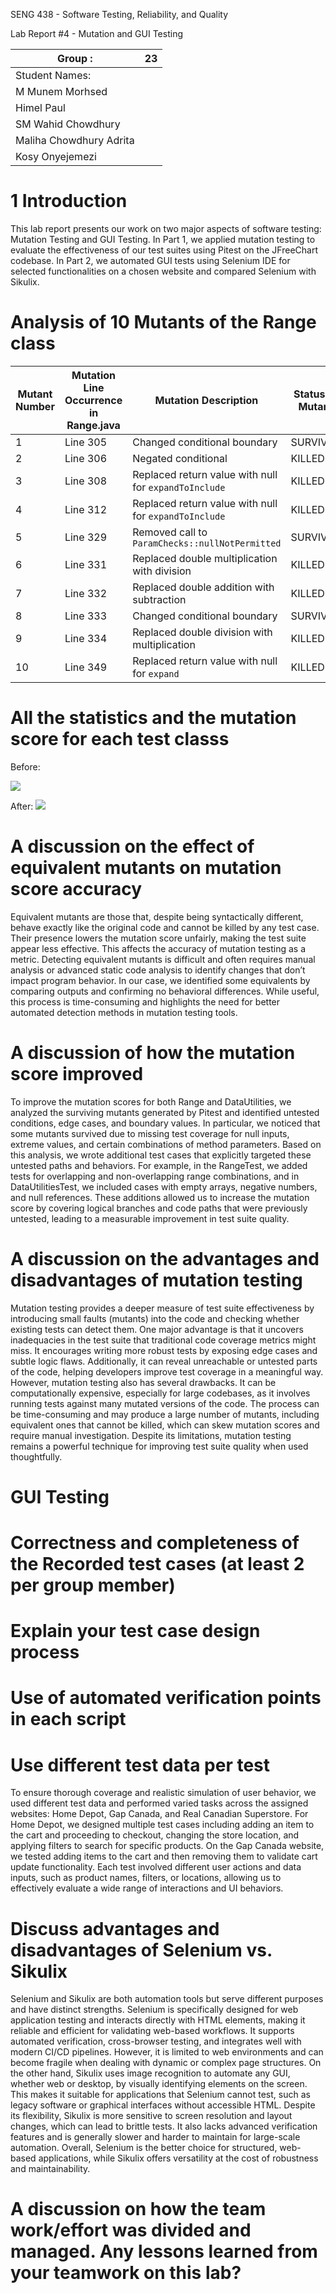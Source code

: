SENG 438 - Software Testing, Reliability, and Quality

Lab Report #4 - Mutation and GUI Testing

| Group :      |  23  |
| -------------- | --- |
| Student Names: |     |
| M Munem Morhsed |     |
| Himel Paul |     |
| SM Wahid Chowdhury |     |
| Maliha Chowdhury Adrita |     |
| Kosy Onyejemezi |     |

# 1 Introduction

This lab report presents our work on two major aspects of software testing: Mutation Testing and GUI Testing. In Part 1, we applied mutation testing to evaluate the effectiveness of our test suites using Pitest on the JFreeChart codebase. In Part 2, we automated GUI tests using Selenium IDE for selected functionalities on a chosen website and compared Selenium with Sikulix.

# Analysis of 10 Mutants of the Range class 

| Mutant Number | Mutation Line Occurrence in Range.java | Mutation Description                                     | Status of Mutant |
|---------------|-----------------------------------------|------------------------------------------------------------------------|------------------|
| 1             | Line 305                                | Changed conditional boundary                                           | SURVIVED         |
| 2             | Line 306                                | Negated conditional                                                    | KILLED           |
| 3             | Line 308                                | Replaced return value with null for `expandToInclude`                 | KILLED           |
| 4             | Line 312                                | Replaced return value with null for `expandToInclude`                 | KILLED           |
| 5             | Line 329                                | Removed call to `ParamChecks::nullNotPermitted`                       | SURVIVED         |
| 6             | Line 331                                | Replaced double multiplication with division                           | KILLED           |
| 7             | Line 332                                | Replaced double addition with subtraction                              | KILLED           |
| 8             | Line 333                                | Changed conditional boundary                                           | SURVIVED         |
| 9             | Line 334                                | Replaced double division with multiplication                           | KILLED           |
| 10            | Line 349                                | Replaced return value with null for `expand`                           | KILLED           |


# All the statistics and the mutation score for each test classs

Before: 

![](https://github.com/malihachowdhury6/SENG438_A4/blob/main/images/before.jpeg?raw=true)

After:
![](https://github.com/malihachowdhury6/SENG438_A4/blob/main/images/after.jpeg?raw=true)

# A discussion on the effect of equivalent mutants on mutation score accuracy 

Equivalent mutants are those that, despite being syntactically different, behave exactly like the original code and cannot be killed by any test case. Their presence lowers the mutation score unfairly, making the test suite appear less effective. This affects the accuracy of mutation testing as a metric. Detecting equivalent mutants is difficult and often requires manual analysis or advanced static code analysis to identify changes that don’t impact program behavior. In our case, we identified some equivalents by comparing outputs and confirming no behavioral differences. While useful, this process is time-consuming and highlights the need for better automated detection methods in mutation testing tools.

# A discussion of how the mutation score improved

To improve the mutation scores for both Range and DataUtilities, we analyzed the surviving mutants generated by Pitest and identified untested conditions, edge cases, and boundary values. In particular, we noticed that some mutants survived due to missing test coverage for null inputs, extreme values, and certain combinations of method parameters. Based on this analysis, we wrote additional test cases that explicitly targeted these untested paths and behaviors. For example, in the RangeTest, we added tests for overlapping and non-overlapping range combinations, and in DataUtilitiesTest, we included cases with empty arrays, negative numbers, and null references. These additions allowed us to increase the mutation score by covering logical branches and code paths that were previously untested, leading to a measurable improvement in test suite quality.

# A discussion on the advantages and disadvantages of mutation testing

Mutation testing provides a deeper measure of test suite effectiveness by introducing small faults (mutants) into the code and checking whether existing tests can detect them. One major advantage is that it uncovers inadequacies in the test suite that traditional code coverage metrics might miss. It encourages writing more robust tests by exposing edge cases and subtle logic flaws. Additionally, it can reveal unreachable or untested parts of the code, helping developers improve test coverage in a meaningful way. However, mutation testing also has several drawbacks. It can be computationally expensive, especially for large codebases, as it involves running tests against many mutated versions of the code. The process can be time-consuming and may produce a large number of mutants, including equivalent ones that cannot be killed, which can skew mutation scores and require manual investigation. Despite its limitations, mutation testing remains a powerful technique for improving test suite quality when used thoughtfully.

# GUI Testing

# Correctness and completeness of the Recorded test cases (at least 2 per group member)

# Explain your test case design process

# Use of automated verification points in each script

# Use different test data per test

To ensure thorough coverage and realistic simulation of user behavior, we used different test data and performed varied tasks across the assigned websites: Home Depot, Gap Canada, and Real Canadian Superstore. For Home Depot, we designed multiple test cases including adding an item to the cart and proceeding to checkout, changing the store location, and applying filters to search for specific products. On the Gap Canada website, we tested adding items to the cart and then removing them to validate cart update functionality. Each test involved different user actions and data inputs, such as product names, filters, or locations, allowing us to effectively evaluate a wide range of interactions and UI behaviors.

# Discuss advantages and disadvantages of Selenium vs. Sikulix

Selenium and Sikulix are both automation tools but serve different purposes and have distinct strengths. Selenium is specifically designed for web application testing and interacts directly with HTML elements, making it reliable and efficient for validating web-based workflows. It supports automated verification, cross-browser testing, and integrates well with modern CI/CD pipelines. However, it is limited to web environments and can become fragile when dealing with dynamic or complex page structures. On the other hand, Sikulix uses image recognition to automate any GUI, whether web or desktop, by visually identifying elements on the screen. This makes it suitable for applications that Selenium cannot test, such as legacy software or graphical interfaces without accessible HTML. Despite its flexibility, Sikulix is more sensitive to screen resolution and layout changes, which can lead to brittle tests. It also lacks advanced verification features and is generally slower and harder to maintain for large-scale automation. Overall, Selenium is the better choice for structured, web-based applications, while Sikulix offers versatility at the cost of robustness and maintainability.

# A discussion on how the team work/effort was divided and managed. Any lessons learned from your teamwork on this lab?
